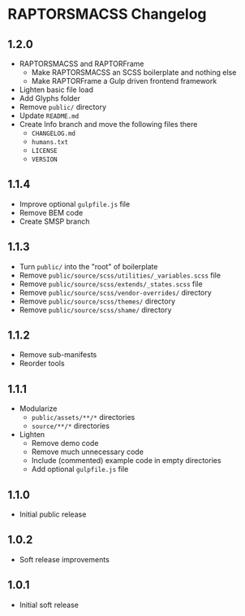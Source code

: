 <!-- CHANGELOG.md -->

RAPTORSMACSS Changelog
===============================================================================

## 1.2.0

- RAPTORSMACSS and RAPTORFrame
  + Make RAPTORSMACSS an SCSS boilerplate and nothing else
  + Make RAPTORFrame a Gulp driven frontend framework
- Lighten basic file load
- Add Glyphs folder
- Remove `public/` directory
- Update `README.md`
- Create Info branch and move the following files there
  + `CHANGELOG.md`
  + `humans.txt`
  + `LICENSE`
  + `VERSION`

## 1.1.4

- Improve optional `gulpfile.js` file
- Remove BEM code
- Create SMSP branch

## 1.1.3

- Turn `public/` into the "root" of boilerplate
- Remove `public/source/scss/utilities/_variables.scss` file
- Remove `public/source/scss/extends/_states.scss` file
- Remove `public/source/scss/vendor-overrides/` directory
- Remove `public/source/scss/themes/` directory
- Remove `public/source/scss/shame/` directory

## 1.1.2

- Remove sub-manifests
- Reorder tools

## 1.1.1

- Modularize
  + `public/assets/**/*` directories
  + `source/**/*` directories
- Lighten
  + Remove demo code
  + Remove much unnecessary code
  + Include (commented) example code in empty directories
  + Add optional `gulpfile.js` file

## 1.1.0

- Initial public release

## 1.0.2

- Soft release improvements

## 1.0.1

- Initial soft release
